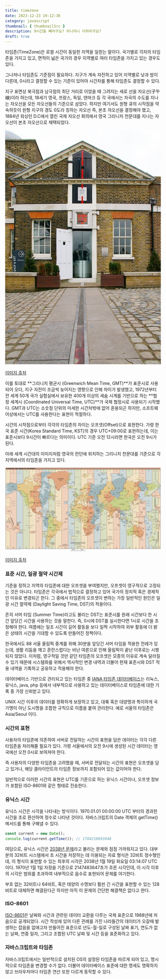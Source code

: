 ```yaml
---
title: timezone
date: 2023-12-23 19:12:36
category: javascript
thumbnail: { thumbnailSrc }
description: 9시간을 빼라구요? 아니아니 더하라구요?
draft: true
---
```


타임존(TimeZone)은 로컬 시간이 동일한 지역을 일컫는 말이다. 국가별로 각자의 타임존을 가지고 있고, 면적이 넓은 국가의 경우
지역별로 여러 타임존을 가지고 있는 경우도 있다.

그나저나 타임존도 기준점이 필요하다. 지구가 계속 자전하고 있어 지역별로 낮과 밤이 다른데, 0시라고 결정할 수 있는 기준이 있어야
시간차를 통해 타임존도 결정할 수 있다.

지구 표면상 북극점과 남극점의 최단 거리로 이었을 때 그려지는 세로 선을 자오선(子午線)이라 하는데, 18세기 영국, 프랑스, 독일, 덴마크 등
각 국에서는 자국의 수도를 지나는 자오선을 모든 자오선들의 기준으로 삼았다. 하지만 여기서도 원형 큐의 시작점을 약속하듯이 원형 지구의 경도 0도라 칭하는 자오선 즉,
본초 자오선을 결정해야 했고, 1884년 워싱턴 D.C에서 열린 국제 자오선 회의에서 영국 그리니치 천문대를 지나는 자오선이 본초 자오선으로 채택되었다.

![그리니치 천문대의 본초 자오선](images/time-handling/royal-greenwich-observatory.png)

[이미지 출처](https://m.post.naver.com/viewer/postView.naver?volumeNo=32031087&memberNo=39920442)

이를 토대로 **그리니치 평균시 (Greenwich Mean Time, GMT)**가 표준시로 사용되어 오다, 지구 자전이 조금씩 늦어지는 영향으로 인해
차이가 발생했고, 1972년부터 전 세계 50개 국가 실험실에서 보유한 400개 이상의 세슘 시계를 기반으로 하는
**협정 세계시 (Coordinated Universal Time, UTC)**가 국제 협정시로 사용되기 시작했다.
GMT과 UTC는 소숫점 단위의 미세한 시간차밖에 없어 혼용되곤 하지만, 소프트웨어상에서는 UTC를 사용한다는 표현이 적절하다.

시간의 시작점으로부터 각각의 타임존의 차이는 오프셋(Offset)으로 표현한다. 가령 한국 표준 시간(Korea Standard Time, KST)의 경우 UTC+09:00로
표현하는데, 이는 표준시보다 9시간이 빠르다는 의미이다. UTC 기준 오전 12시라면 한국은 오전 9시가 된다.

아래 세계 시간대의 이미지처럼 영국의 런던에 위치하는 그리니치 천문대를 기준으로 각 지역에서의 타임존을 가지고 있다.

![세계 타임존](./images/time-handling/world-time-zones-map.png)

[이미지 출처](https://ko.wikipedia.org/wiki/%EC%8B%9C%EA%B0%84%EB%8C%80)

### 표준 시간, 일광 절약 시간제

기준을 정하고 지역의 타임존에 대한 오프셋을 부여했지만, 오프셋이 영구적으로 고정되는 것은 아니다. 타임존은 각국에서 법적으로
결정하고 있어 국가의 정치적 혹은 경제적인 이유로 변경되곤 한다. 그 중에서 타임존의 오프셋이 변하는 가장 일반적인 원인은
일광 시간 절약제 (Daylight Saving Time, DST)의 적용이다.

흔히 서머 타임 (Summer Time)라고도 불리는 DST는 표준시를 원래 시간보다 한 시간 앞당긴 시간을 사용하는 것을 말한다. 즉, 0시에
DST를 실시한다면 1시로 시간을 조정해야 한다. 여름에는 일조 시간이 길어 활동을 보다 일찍 시작하여 외부 활동에 더 밝은 상태의 시간을
기대할 수 있도록 만들어진 정책이다.

한국에서도 88 서울 올림픽 중계를 위해 30분을 앞당긴 서머 타임을 적용한 전례가 있는데, 생활 리듬을 깨고 혼란스럽다는 비난 여론으로
인해 올림픽이 끝난 이후로는 시행되지 않았다. 이처럼, 영구적일 것만 같던 타임존의 오프셋은 모종의 이유로 계속 달라질 수 있기 때문에
시스템화를 위해서 역사적인 변경 내역과 더불어 현재 표준시와 DST 적용 내역을 기록하고 공유하고 적용해야 한다.

데이터베이스 기반으로 관리되고 있는 타임존 중 [IANA 타임존 데이터베이스](https://www.iana.org/time-zones)는 리눅스, 유닉스,
java, php 등에서 내부적으로 사용하고 있는 데이터베이스로 타임존에 대한 기록 중 가장 신뢰받고 있다.

UNIX 시간 이후의 데이터를 정확하게 보장하고 있고, 대륙 혹은 대양명과 특이하게 국가명이 아닌 도시명을
조합한 규칙으로 이름을 붙여 관리한다. 예로 서울의 타임존은 Asia/Seoul 이다.

### 시간의 표현

사용자의 타임존에 의존하여 서버로 전달하는 시간의 표현을 담은 데이터는 각각 다른 타임존을 처리해줄 필요가 있다. 가령 서울에서의 오전 9시에
생성된 시간 데이터는 영국에선 오전 0시로 보여져야 한다.

즉 사용자의 다양한 타임존을 고려했을 때, 서버로 전달되는 시간의 표현은 오프셋을 담고 있거나, 해당 클라이언트의 타임존 정보까지 포함되어 있는
값이어야 한다.

일반적으로 이러한 시간의 표현은 UTC를 기준으로 하는 유닉스 시간이나, 오프셋 정보가 포함된 ISO-8601와 같은 형태로 전송한다.

### 유닉스 시간

유닉스 시간은 시각을 나타내는 방식이다. 1970.01.01 00:00:00 UTC 부터의 경과한 시간을 초로 환산하여 정수로 나타낸 것이다.
자바스크립트의 Date 객체의 getTime() 메서드를 통해 구해낼 수 있다.

```js
const current = new Date();
console.log(current.getTime()); // 1704210993948
```

여담으로, 유닉스 시간은 [2038년 문제](https://ko.wikipedia.org/wiki/2038%EB%85%84_%EB%AC%B8%EC%A0%9C)라고 불리는
문제와 점점 가까워지고 있다. 대부분의 32비트 시스템에서 초 시간을 저장하는 데 이용되는 자료 형식은 32비트 정수형인데, 이 형식이 표현할 수 있는
최후의 시각은 2038년 1월 19일 화요일 03:14:07 UTC 이다. 1970년 1월 1일 자정을 기준으로 2147483647초가 흐른 시각인데, 이 시각 이후의
시각은 범위를 초과하여 내부적으로 음수로 표현되어 문제를 야기한다.

부호 없는 32비트나 64비트, 혹은 태양의 수명보다 훨씬 긴 시간을 표현할 수 있는 128비트로 대체하면 해결된다곤 하지만 아직 이 문제의 간단한 해결책은 없다고 한다.

### ISO-8601

[ISO-8601](https://ko.wikipedia.org/wiki/ISO_8601)은 날짜와 시간과 관련된 데이터 교환을 다루는 국제 표준으로 1988년에 처음으로 공개되었다.
시간 작성에 있어 다른 관례를 가진 나라들간의 데이터가 오갈때 발생하는 잡음을 없애고자 만들어진 표준으로 년도-월-일로 구성된 날짜 표기, 연도가 없는 날짜, 연중 일자,
그리고 조합된 UTC 날짜 및 시간 등을 표준화하고 있다.

### 자바스크립트와 타임존

자바스크립트에서는 일반적으로 설치된 OS의 설정된 타임존을 따르게 되어 있고, 명시적으로 타임존을 변경할 수가 없다. 더불어 데이터베이스
표준에 대한 명세도 명확하지 않고 브라우저마다 타임존 연산 또한 다르게 동작할 수 있다.
